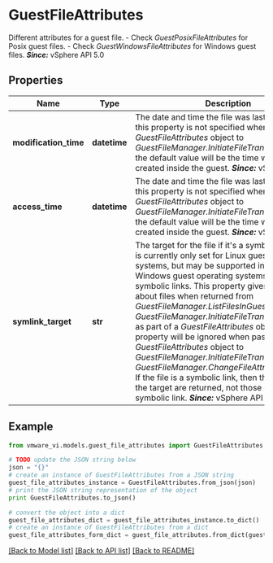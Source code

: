# GuestFileAttributes

Different attributes for a guest file. - Check *GuestPosixFileAttributes*   for Posix guest files. - Check *GuestWindowsFileAttributes*   for Windows guest files.    ***Since:*** vSphere API 5.0 

## Properties
Name | Type | Description | Notes
------------ | ------------- | ------------- | -------------
**modification_time** | **datetime** | The date and time the file was last modified.  If this property is not specified when passing a *GuestFileAttributes* object to *GuestFileManager.InitiateFileTransferToGuest*, the default value will be the time when the file is created inside the guest.  ***Since:*** vSphere API 5.0  | [optional] 
**access_time** | **datetime** | The date and time the file was last accessed.  If this property is not specified when passing a *GuestFileAttributes* object to *GuestFileManager.InitiateFileTransferToGuest*, the default value will be the time when the file is created inside the guest.  ***Since:*** vSphere API 5.0  | [optional] 
**symlink_target** | **str** | The target for the file if it&#39;s a symbolic link.  This is currently only set for Linux guest operating systems, but may be supported in the future on Windows guest operating systems that support symbolic links. This property gives information about files when returned from *GuestFileManager.ListFilesInGuest* or *GuestFileManager.InitiateFileTransferFromGuest* as part of a *GuestFileAttributes* object. This property will be ignored when passing a *GuestFileAttributes* object to *GuestFileManager.InitiateFileTransferToGuest* or *GuestFileManager.ChangeFileAttributesInGuest*. If the file is a symbolic link, then the attributes of the target are returned, not those of the symbolic link.  ***Since:*** vSphere API 5.0  | [optional] 

## Example

```python
from vmware_vi.models.guest_file_attributes import GuestFileAttributes

# TODO update the JSON string below
json = "{}"
# create an instance of GuestFileAttributes from a JSON string
guest_file_attributes_instance = GuestFileAttributes.from_json(json)
# print the JSON string representation of the object
print GuestFileAttributes.to_json()

# convert the object into a dict
guest_file_attributes_dict = guest_file_attributes_instance.to_dict()
# create an instance of GuestFileAttributes from a dict
guest_file_attributes_form_dict = guest_file_attributes.from_dict(guest_file_attributes_dict)
```
[[Back to Model list]](../README.md#documentation-for-models) [[Back to API list]](../README.md#documentation-for-api-endpoints) [[Back to README]](../README.md)


